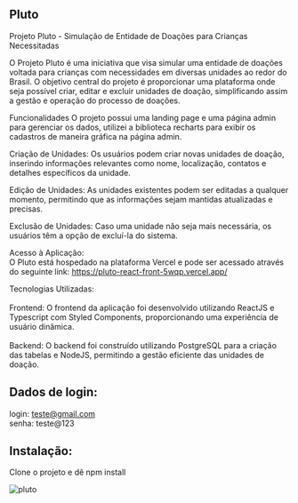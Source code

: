 ## Pluto

Projeto Pluto - Simulação de Entidade de Doações para Crianças Necessitadas

O Projeto Pluto é uma iniciativa que visa simular uma entidade de doações voltada para crianças com necessidades em diversas unidades ao redor do Brasil. 
O objetivo central do projeto é proporcionar uma plataforma onde seja possível criar, editar e excluir unidades de doação, simplificando assim a gestão e operação do processo de doações.

Funcionalidades
O projeto possui uma landing page e uma página admin para gerenciar os dados, utilizei a biblioteca recharts para exibir os cadastros de maneira gráfica na página admin.

Criação de Unidades: Os usuários podem criar novas unidades de doação, inserindo informações relevantes como nome, localização, contatos e detalhes específicos da unidade.

Edição de Unidades: As unidades existentes podem ser editadas a qualquer momento, permitindo que as informações sejam mantidas atualizadas e precisas.

Exclusão de Unidades: Caso uma unidade não seja mais necessária, os usuários têm a opção de excluí-la do sistema.

Acesso à Aplicação:
<br/>
O Pluto está hospedado na plataforma Vercel e pode ser acessado através do seguinte link: https://pluto-react-front-5wqp.vercel.app/

Tecnologias Utilizadas:
<br/>
<br/>
Frontend: O frontend da aplicação foi desenvolvido utilizando ReactJS e Typescript com Styled Components, proporcionando uma experiência de usuário dinâmica.
<br/>
<br/>
Backend: O backend foi construído utilizando PostgreSQL para a criação das tabelas e NodeJS, permitindo a gestão eficiente das unidades de doação.

## Dados de login:

login: teste@gmail.com
<br/>
senha: teste@123

## Instalação:

Clone o projeto e dê npm install


![pluto](https://github.com/IkaroChagas/pluto-react-front/assets/100325726/b8d11057-0f37-4a03-bd85-4d528b175cc3)
